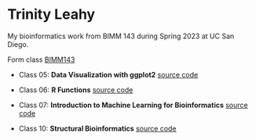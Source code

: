 # Trinity Leahy
My bioinformatics work from BIMM 143 during Spring 2023 at UC San Diego.

Form class [BIMM143](https://bioboot.github.io/bimm143_S23/)

- Class 05: **Data Visualization with ggplot2** [source code](https://github.com/trinityleahy/bimm143/blob/main/class5/class05.qmd)

- Class 06: **R Functions** [source code](https://github.com/trinityleahy/bimm143/blob/main/class6/Gradebook.qmd)

- Class 07: **Introduction to Machine Learning for Bioinformatics** [source code]()

- Class 10: **Structural Bioinformatics** [source code](https://github.com/trinityleahy/bimm143/blob/main/class10/class10.qmd)
